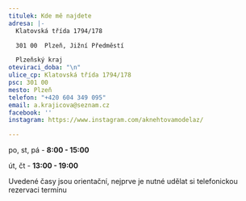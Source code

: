 ```yaml
---
titulek: Kde mě najdete
adresa: |-
  Klatovská třída 1794/178

  301 00  Plzeň, Jižní Předměstí

  Plzeňský kraj
oteviraci_doba: "\n"
ulice_cp: Klatovská třída 1794/178
psc: 301 00
mesto: Plzeň
telefon: "+420 604 349 095"
email: a.krajicova@seznam.cz
facebook: ''
instagram: https://www.instagram.com/aknehtovamodelaz/

---
```

po, st, pá - **8:00 - 15:00**

út, čt - **13:00 - 19:00**

Uvedené časy jsou orientační, nejprve je nutné udělat si telefonickou rezervaci termínu